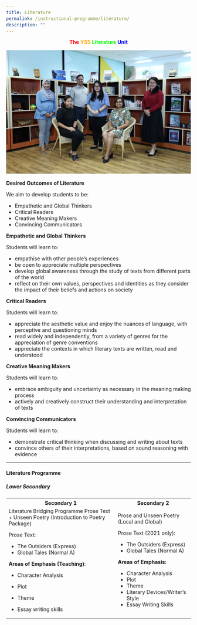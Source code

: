 ```yaml
---
title: Literature
permalink: /instructional-programme/literature/
description: ""
---
```

<center> <b style="color:red">The </b><b style="color:orange">YSS </b><b style="color:lime">Literature </b><b style="color:blue">Unit</b>

![](/images/IP/Literature/Literature%20Department1.png)

</center>

**Desired Outcomes of Literature**

We aim to develop students to be:

* Empathetic and Global Thinkers
* Critical Readers
* Creative Meaning Makers
* Convincing Communicators

**Empathetic and Global Thinkers**

Students will learn to:

* empathise with other people’s experiences
* be open to appreciate multiple perspectives
* develop global awareness through the study of texts from different parts of the world
* reflect on their own values, perspectives and identities as they consider the impact of their beliefs and actions on society

**Critical Readers**

Students will learn to:

* appreciate the aesthetic value and enjoy the nuances of language, with perceptive and questioning minds
* read widely and independently, from a variety of genres for the appreciation of genre conventions
* appreciate the contexts in which literary texts are written, read and understood

**Creative Meaning Makers**

Students will learn to:

* embrace ambiguity and uncertainty as necessary in the meaning making process
* actively and creatively construct their understanding and interpretation of texts

**Convincing Communicators**

Students will learn to:

* demonstrate critical thinking when discussing and writing about texts
* convince others of their interpretations, based on sound reasoning with evidence

----

#### Literature Programme

##### Lower Secondary

<table>
	  <tr>
    <th>Secondary 1</th>
    <th>Secondary 2</th>
  </tr>
  <tr>
    <td>Literature Bridging Programme Prose Text + Unseen Poetry
(Introduction to Poetry Package) <br>

Prose Text:

*   The Outsiders (Express)
*   Global Tales (Normal A)

**Areas of Emphasis (Teaching)**:

*   Character Analysis
*   Plot
*   Theme
*   Essay writing skills
		</td>
    <td>Prose and Unseen Poetry (Local and Global)

	<br>
Prose Text (2021 only):
* The Outsiders (Express)
* Global Tales (Normal A)

<b>Areas of Emphasis: </b>
* Character Analysis
* Plot
* Theme
* Literary Devices/Writer’s Style
* Essay Writing Skills</td>
  </tr>
</table>


